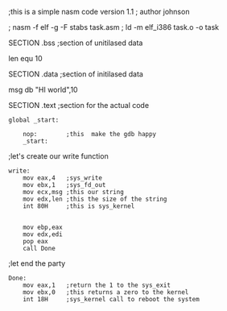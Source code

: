 ;this is a simple nasm code
	version 1.1
;	author johnson
 

; nasm -f elf -g -F stabs task.asm
; ld -m elf_i386 task.o -o task	

SECTION .bss	;section of unitilased data

len equ  10

SECTION .data	;section of initilased data

 msg db "HI world",10

SECTION .text    ;section for the actual code

	global _start:
		
		nop:		;this  make the gdb happy
		_start:
;let's create our write function

	write:	
		mov eax,4	;sys_write
		mov ebx,1 	;sys_fd_out
		mov ecx,msg	;this our string	
		mov edx,len	;this the size of the string
		int 80H		;this is sys_kernel


		mov ebp,eax
		mov edx,edi
		pop eax
		call Done

		
;let end the party

	Done:
		mov eax,1 	;return the 1 to the sys_exit
		mov ebx,0	;this returns a zero to the kernel
		int 18H		;sys_kernel call to reboot the system 



